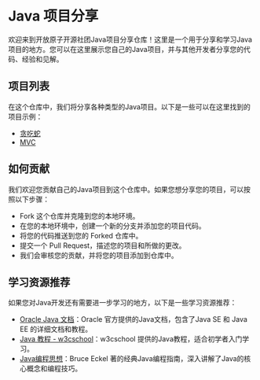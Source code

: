 # Java 项目分享
欢迎来到开放原子开源社团Java项目分享仓库！这里是一个用于分享和学习Java项目的地方。您可以在这里展示您自己的Java项目，并与其他开发者分享您的代码、经验和见解。

## 项目列表
在这个仓库中，我们将分享各种类型的Java项目。以下是一些可以在这里找到的项目示例：

* [贪吃蛇](/SnakeDemo)
* [MVC](/test/JAVA_MVC)

## 如何贡献
我们欢迎您贡献自己的Java项目到这个仓库中。如果您想分享您的项目，可以按照以下步骤：

* Fork 这个仓库并克隆到您的本地环境。
* 在您的本地环境中，创建一个新的分支并添加您的项目代码。
* 将您的代码推送到您的 Forked 仓库中。
* 提交一个 Pull Request，描述您的项目和所做的更改。
* 我们会审核您的贡献，并将您的项目添加到仓库中。

## 学习资源推荐
如果您对Java开发还有需要进一步学习的地方，以下是一些学习资源推荐：

* [Oracle Java 文档](https://docs.oracle.com/en/java/)：Oracle 官方提供的Java文档，包含了Java SE 和 Java EE 的详细文档和教程。
* [Java 教程 - w3cschool](https://www.w3cschool.cn/java/)：w3cschool 提供的Java教程，适合初学者入门学习。
* [Java编程思想](https://book.douban.com/subject/2130190/)：Bruce Eckel 著的经典Java编程指南，深入讲解了Java的核心概念和编程技巧。